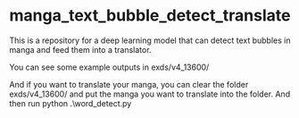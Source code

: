# manga_text_bubble_detect_translate
This is a repository for a deep learning model that can detect text bubbles in manga and feed them into a translator.

You can see some example outputs in exds/v4_13600/

And if you want to translate your manga, you can clear the folder exds/v4_13600/ and put the manga you want to translate into the folder.
And then run python .\word_detect.py
